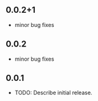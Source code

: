 ## 0.0.2+1

* minor bug fixes
## 0.0.2

* minor bug fixes
## 0.0.1

* TODO: Describe initial release.
